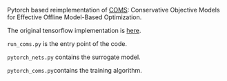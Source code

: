 Pytorch based reimplementation of [COMS](https://arxiv.org/abs/2107.06882): Conservative Objective Models for Effective Offline Model-Based Optimization.

The original tensorflow implementation is [here](https://github.com/brandontrabucco/design-baselines/tree/master/design_baselines/coms_cleaned).

`run_coms.py` is the entry point of the code.

`pytorch_nets.py` contains the surrogate model. 

`pytorch_coms.py`contains the training algorithm. 

